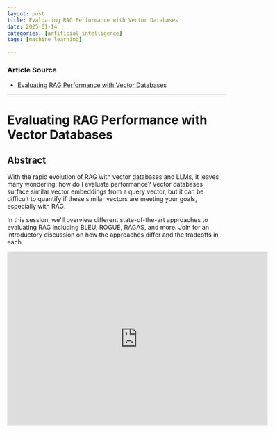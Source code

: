```yaml
---
layout: post
title: Evaluating RAG Performance with Vector Databases
date: 2025-01-14
categories: [artificial intelligence]
tags: [machine learning]

---
```


### Article Source


* [Evaluating RAG Performance with Vector Databases](https://www.youtube.com/watch?v=yO7-VhtWWno)

---


# Evaluating RAG Performance with Vector Databases

## Abstract

With the rapid evolution of RAG with vector databases and LLMs, it leaves many wondering: how do I evaluate performance? Vector databases surface similar vector embeddings from a query vector, but it can be difficult to quantify if these similar vectors are meeting your goals, especially with RAG.

In this session, we'll overview different state-of-the-art approaches to evaluating RAG including BLEU, ROGUE, RAGAS, and more. Join for an introductory discussion on how the approaches differ and the tradeoffs in each.


<iframe width="600" height="400" src="https://www.youtube.com/embed/yO7-VhtWWno?si=2EXNXabVVTZxJQtE" title="YouTube video player" frameborder="0" allow="accelerometer; autoplay; clipboard-write; encrypted-media; gyroscope; picture-in-picture; web-share" referrerpolicy="strict-origin-when-cross-origin" allowfullscreen></iframe>